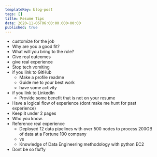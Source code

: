 ```yaml
---
templateKey: blog-post
tags: []
title: Resume Tips
date: 2020-11-06T06:00:00.000+00:00
published: true
---
```


- customize for the job
- Why are you a good fit?
- What will you bring to the role?
- Give real outcomes
- give real experience
- Stop tech vomiting
- if you link to GitHub
  - Make a profile readme
  - Guide me to your best work
  - have some activity
- if you link to LinkedIn
  - Provide some benefit that is not on your resume
- Have a logical flow of experience (dont make me hunt for past experience)
- Keep it under 2 pages
- Who you know.
- Reference real experience
  - Deployed 12 data pipelines with over 500 nodes to process 200GB of data at a Fortune 100 company
  - vs
  - Knowledge of Data Engineering methodology with python EC2
- Dont be so fluffy
